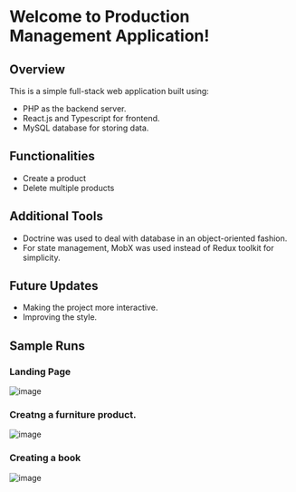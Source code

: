 # Welcome to Production Management Application!
## Overview
This is a simple full-stack web application built using:
* PHP as the backend server.
* React.js and Typescript for frontend.
* MySQL database for storing data.

## Functionalities
* Create a product
* Delete multiple products


## Additional Tools
* Doctrine was used to deal with database in an object-oriented fashion.
* For state management, MobX was used instead of Redux toolkit for simplicity.

## Future Updates
* Making the project more interactive.
* Improving the style.

## Sample Runs
### Landing Page
![image](https://github.com/seif7666/production-management/assets/58919329/0812a840-8748-46b8-a78b-c8d95c1a39e9)

### Creatng a furniture product.
![image](https://github.com/seif7666/production-management/assets/58919329/e3e112dc-4463-46a6-865c-1de090728d5b)

### Creating a book
![image](https://github.com/seif7666/production-management/assets/58919329/2fb3ab7f-3cea-4506-8133-e036914c6a58)




